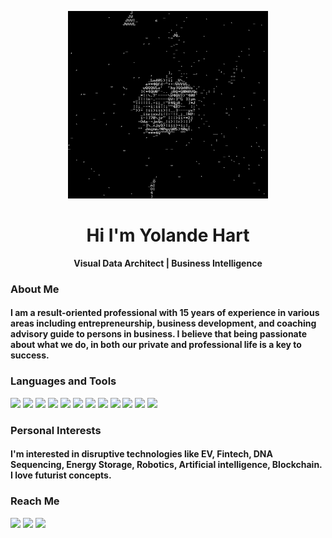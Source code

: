 <p align='center'>
  <img alt="welcome" height="300" src="https://github.com/yolandehart/yolandehart/blob/master/data.gif">
</p>
<h1 align='center'>Hi I'm Yolande Hart</h1>
<p align='center'>
  <b>Visual Data Architect | Business Intelligence</b>
</p>

### About Me
#### I am a result-oriented professional with 15 years of experience in various areas including entrepreneurship, business development, and coaching advisory guide to persons in business. I believe that being passionate about what we do, in both our private and professional life is a key to success.

### Languages and Tools

<img src="https://img.shields.io/badge/python%20-%2314354C.svg?&style=for-the-badge&logo=python&logoColor=white"> <img src="https://img.shields.io/badge/NumPy-013243?&style=for-the-badge&logo=NumPy&logoColor=white"> <img src="https://img.shields.io/badge/Pandas-150458?&style=for-the-badge&logo=pandas&logoColor=white"> <img src="https://img.shields.io/badge/Tableau-77216F?&style=for-the-badge&logo=Tableau&logoColor=white"> <img src="https://img.shields.io/badge/SQL-336791?&style=for-the-badge&logo=mysql&logoColor=white"> <img src="https://img.shields.io/badge/html5%20-%23E34F26.svg?&style=for-the-badge&logo=html5&logoColor=white"> <img src="https://img.shields.io/badge/css3%20-%231572B6.svg?&style=for-the-badge&logo=css3&logoColor=white"> <img src="https://img.shields.io/badge/bootstrap%20-%23563D7C.svg?&style=for-the-badge&logo=bootstrap&logoColor=white"> <img src="https://img.shields.io/badge/javascript%20-%23323330.svg?&style=for-the-badge&logo=javascript&logoColor=%23F7DF1E"/> <img src="https://img.shields.io/badge/react%20-%2320232a.svg?&style=for-the-badge&logo=react&logoColor=%2361DAFB"> <img src="https://img.shields.io/badge/material%20ui%20-%230081CB.svg?&style=for-the-badge&logo=material-ui&logoColor=white"> <img src="https://img.shields.io/badge/Heroku-430098?&style=for-the-badge&logo=Heroku&logoColor=white">

### Personal Interests

#### I'm interested in disruptive technologies like EV, Fintech, DNA Sequencing, Energy Storage, Robotics, Artificial intelligence, Blockchain. I love futurist concepts. 

### Reach Me
<a href="https://www.linkedin.com/in/yolande-hart/"><img src="https://img.shields.io/badge/linkedin-%230077B5.svg?&style=for-the-badge&logo=linkedin&logoColor=white"></a> <a href="https://stackexchange.com/users/18179344/hart-coded"><img src="https://img.shields.io/badge/Stack_Exchange-1E5397?&style=for-the-badge&logo=Stack-Exchange&logoColor=white"></a> <a href="https://public.tableau.com/profile/yolande.hart"><img src="https://img.shields.io/badge/Tableau_Public-77216F?&style=for-the-badge&logo=Tableau&logoColor=white"></a>
